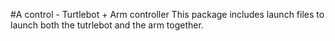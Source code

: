 #A control - Turtlebot + Arm controller
This package includes launch files to launch both the tutrlebot and the arm together.